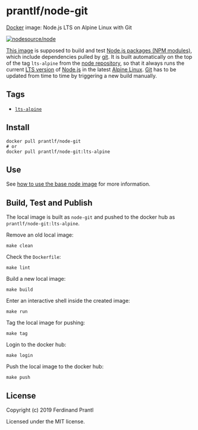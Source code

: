 # prantlf/node-git

[Docker] image: Node.js LTS on Alpine Linux with Git

[![nodesource/node](http://dockeri.co/image/prantlf/node-git)](https://hub.docker.com/repository/docker/prantlf/node-git/)

[This image] is supposed to build and test [Node.js packages (NPM modules)], which include dependencies pulled by [git]. It is built automatically on the top of the tag `lts-alpine` from the [node repository], so that it always runs the current [LTS version] of [Node.js] in the latest [Alpine Linux]. [Git] has to be updated from time to time by triggering a new build manually.

## Tags

- [`lts-alpine`]

## Install

```
docker pull prantlf/node-git
# or
docker pull prantlf/node-git:lts-alpine
```

## Use

See [how to use the base node image] for more information.

## Build, Test and Publish

The local image is built as `node-git` and pushed to the docker hub as `prantlf/node-git:lts-alpine`.

Remove an old local image:

    make clean

Check the `Dockerfile`:

    make lint

Build a new local image:

    make build

Enter an interactive shell inside the created image:

    make run

Tag the local image for pushing:

    make tag

Login to the docker hub:

    make login

Push the local image to the docker hub:

    make push

## License

Copyright (c) 2019 Ferdinand Prantl

Licensed under the MIT license.

[Docker]: https://www.docker.com/
[This image]: https://hub.docker.com/repository/docker/prantlf/node-git
[`lts-alpine`]: https://hub.docker.com/repository/docker/prantlf/node-git/tags
[Node.js packages (NPM modules)]: https://docs.npmjs.com/about-packages-and-modules
[git]: https://git-scm.com/
[node repository]: https://hub.docker.com/_/node
[LTS version]: https://nodejs.org/en/about/releases/
[Node.js]: https://nodejs.org/
[Alpine Linux]: https://alpinelinux.org/
[how to use the base node image]: https://github.com/nodejs/docker-node/blob/master/README.md#how-to-use-this-image
